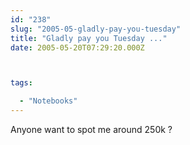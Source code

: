 ```yaml
---
id: "238"
slug: "2005-05-gladly-pay-you-tuesday"
title: "Gladly pay you Tuesday ..."
date: 2005-05-20T07:29:20.000Z



tags:

  - "Notebooks"
---
```

<div class="sqs-html-content">
  <p>Anyone want to spot me around 250k ?</p>
</div>
